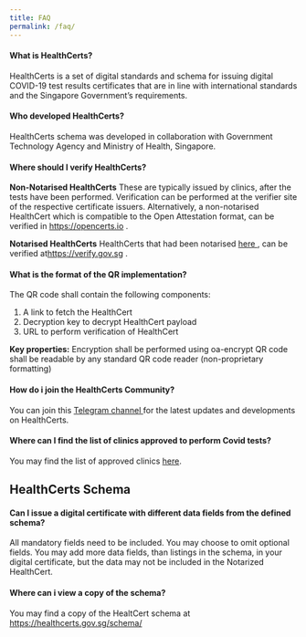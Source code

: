 ```yaml
---
title: FAQ
permalink: /faq/
---
```


#### What is HealthCerts?
HealthCerts is a set of digital standards and schema for issuing digital COVID-19 test results certificates that are in line with international standards and the Singapore Government’s requirements. 

#### Who developed HealthCerts?
HealthCerts schema was developed in collaboration with Government Technology Agency and Ministry of Health, Singapore.

#### Where should I verify HealthCerts?
**Non-Notarised HealthCerts**
These are typically issued by clinics, after the tests have been performed. Verification can be performed at the verifier site of the respective certificate issuers. Alternatively, a non-notarised HealthCert which is compatible to the Open Attestation format, can be verified in <a target="_blank" href="https://opencerts.io"> https://opencerts.io </a>. 
 
**Notarised HealthCerts**
HealthCerts that had been notarised <a target="_blank" href="https://notarise.gov.sg"> here </a>, can be verified at<a target="_blank" href="https://verify.gov.sg">https://verify.gov.sg </a>.

#### What is the format of the QR implementation?
The QR code shall contain the following components:
<ol class="roman"> 
<li>A link to fetch the HealthCert</li>
<li>Decryption key to decrypt HealthCert payload</li>
<li>URL to perform verification of HealthCert</li>
</ol>


**Key properties:**
Encryption shall be performed using oa-encrypt
QR code shall be readable by any standard QR code reader (non-proprietary
formatting)

#### How do i join the HealthCerts Community?
You can join this <a target="_blank" href="https://t.me/joinchat/GOgThBo8L3qhefgIVjZ-EA">Telegram channel </a> for the latest updates and developments on HealthCerts.

#### Where can I find the list of clinics approved to perform Covid tests?
You may find the list of approved clinics <a target="_blank" href="https://go.gov.sg/covid19pcrtestproviders">here</a>.

## HealthCerts Schema

#### Can I issue a digital certificate with different data fields from the defined schema?
All mandatory fields need to be included.
You may choose to omit optional fields.
You may add more data fields, than listings in the schema, in your digital certificate, but the data may not be included in the Notarized HealthCert.

#### Where can i view a copy of the schema?
You may find a copy of the HealtCert schema at <a target="_blank" href="https://healthcerts.gov.sg/schema/">https://healthcerts.gov.sg/schema/</a>